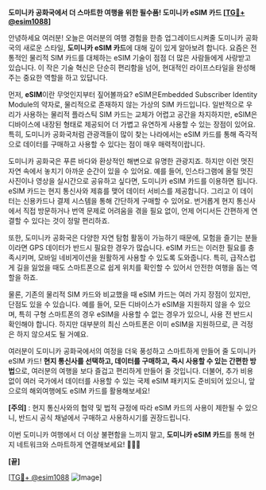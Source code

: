 **도미니카 공화국에서 더 스마트한 여행을 위한 필수품! 도미니카 eSIM 카드 [[TG💪+ @esim1088](https://t.me/s/esim1088)]**

안녕하세요 여러분! 오늘은 여러분의 여행 경험을 한층 업그레이드시켜줄 도미니카 공화국의 새로운 스타일, **도미니카 eSIM 카드**에 대해 깊이 있게 알아보려 합니다. 요즘은 전통적인 물리적 SIM 카드를 대체하는 eSIM 기술이 점점 더 많은 사람들에게 사랑받고 있습니다. 이 작은 기술 혁신은 단순히 편리함을 넘어, 현대적인 라이프스타일을 완성해주는 중요한 역할을 하고 있답니다.

먼저, **eSIM**이란 무엇인지부터 짚어볼까요? eSIM은Embedded Subscriber Identity Module의 약자로, 물리적으로 존재하지 않는 가상의 SIM 카드입니다. 일반적으로 우리가 사용하는 물리적 플라스틱 SIM 카드는 교체가 어렵고 공간을 차지하지만, eSIM은 디바이스에 내장된 형태로 제공되어 더 가볍고 유연하게 사용할 수 있는 장점이 있어요. 특히, 도미니카 공화국처럼 관광객들이 많이 찾는 나라에서는 eSIM 카드를 통해 즉각적으로 데이터를 구매하고 사용할 수 있다는 점이 매우 매력적이랍니다.

도미니카 공화국은 푸른 바다와 환상적인 해변으로 유명한 관광지죠. 하지만 이런 멋진 자연 속에서 놓치기 아까운 순간이 있을 수 있어요. 예를 들어, 인스타그램에 올릴 멋진 사진이나 영상을 실시간으로 공유하고 싶다면, 도미니카 eSIM 카드를 이용하면 됩니다. eSIM 카드는 현지 통신사와 제휴를 맺어 데이터 서비스를 제공합니다. 그리고 이 데이터는 신용카드나 결제 시스템을 통해 간단하게 구매할 수 있어요. 번거롭게 현지 통신사에서 직접 방문하거나 번역 문제로 어려움을 겪을 필요 없이, 언제 어디서든 간편하게 연결할 수 있다는 것이 정말 편리하죠.

또한, 도미니카 공화국은 다양한 자연 탐험 활동이 가능하기 때문에, 모험을 즐기는 분들이라면 GPS 데이터가 반드시 필요한 경우가 많습니다. eSIM 카드는 이러한 필요를 충족시키며, 모바일 네비게이션을 원활하게 사용할 수 있도록 도와줍니다. 특히, 급작스럽게 길을 잃었을 때도 스마트폰으로 쉽게 위치를 확인할 수 있어서 안전한 여행을 돕는 역할을 하죠.

물론, 기존의 물리적 SIM 카드와 비교했을 때 eSIM 카드는 여러 가지 장점이 있지만, 단점도 있을 수 있습니다. 예를 들어, 모든 디바이스가 eSIM을 지원하지 않을 수 있으며, 특히 구형 스마트폰의 경우 eSIM을 사용할 수 없는 경우가 있으니, 사용 전 반드시 확인해야 합니다. 하지만 대부분의 최신 스마트폰은 이미 eSIM을 지원하므로, 큰 걱정은 하지 않으셔도 될 거예요.

여러분이 도미니카 공화국에서의 여정을 더욱 풍성하고 스마트하게 만들어 줄 도미니카 eSIM 카드! **현지 통신사를 선택하고, 데이터를 구매하고, 즉시 사용할 수 있는 간편한 방법**으로, 여러분의 여행을 보다 즐겁고 편리하게 만들어 줄 것입니다. 더불어, 추가 비용 없이 여러 국가에서 데이터를 사용할 수 있는 국제 eSIM 패키지도 준비되어 있으니, 앞으로의 해외여행에도 eSIM 카드를 활용해보세요!

**[주의]** : 현지 통신사와의 협약 및 법적 규정에 따라 eSIM 카드의 사용이 제한될 수 있으니, 반드시 공식 채널에서 구매하고 사용하시기를 권장드립니다. 

이번 도미니카 여행에서 더 이상 불편함을 느끼지 말고, **도미니카 eSIM 카드**를 통해 현지 네트워크와 스마트하게 연결해보세요! 🌴🌊✨

**[끝]**

[[TG💪+ @esim1088](https://t.me/s/esim1088) ![Image](https://i.postimg.cc/Y0z9fWf4/image.png)]
